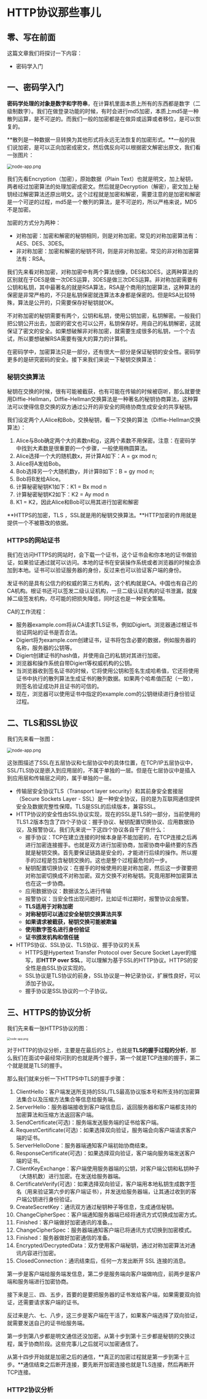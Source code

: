 # HTTP协议那些事儿

## 零、写在前面

这篇文章我们将探讨一下内容：

+ 密码学入门





## 一、密码学入门

**密码学处理的对象是数字和字符串**，在计算机里面本质上所有的东西都是数字（二级制数字）。我们在做登录功能的时候，有时会进行md5加密，本质上md5是一种散列运算，是不可逆的。而我们一般的加密都是在做异或运算或者移位，是可以恢复的。

**散列是一种数据一旦转换为其他形式将永远无法恢复的加密形式。**一般的我们说加密，是可以正向加密成密文，然后偶反向可以根据密文解密出原文，我们看一张图片：

<img src="../assets/images/chapter7/http16.png" alt="node-app.png" style="zoom:80%;" />

我们先看Encryption（加密），原始数据（Plain Text）也就是明文，加上秘钥，两者经过加密算法的处理加密成密文。然后就是Decryption（解密），密文加上秘钥经过解密算法还原出明文。这个过程就是加密和解密，需要注意的是加密和解密是一个可逆的过程，md5是一个散列的算法，是不可逆的，所以严格来说，MD5不是加密。

加密的方式分为两种：

+ 对称加密：加密和解密的秘钥相同，则是对称加密。常见的对称加密算法有：AES、DES、3DES。
+ 非对称加密：加密和解密的秘钥不同，则是非对称加密。常见的非对称加密算法有：RSA。

我们先来看对称加密，对称加密中有两个算法很像，DES和3DES，这两种算法的区别就在于DES是做一次DES运算，3DES是做三次DES运算。非对称加密需要有公钥和私钥，其中最著名的就是RSA算法，RSA是个商用的加密算法，这种算法的保密是非常严格的，不只是私钥保密就连算法本身都是保密的。但是RSA比较特殊，算法是公开的，只需要保存好秘钥就OK。

不对称加密的秘钥需要有两个，公钥和私钥，使用公钥加密，私钥解密。一般我们把公钥公开出去，加密的密文也可以公开，私钥保存好。用自己的私钥解密，这就保证了密文的安全。如果想破解非对称加密，就需要生成很多的私钥，一个个去试，所以要想破解RSA需要有强大的算力的计算机。

在密码学中，加密算法只是一部分，还有很大一部分是保证秘钥的安全性。密码学更多的是研究密码的安全。接下来我们来说一下秘钥交换算法：

### 秘钥交换算法

秘钥在交换的时候，很有可能被截获，也有可能在传输的时候被窃听，那么就要使用Diffie-Hellman，Diffie-Hellman交换算法是一种著名的秘钥协商算法，这种算法可以使得信息交换的双方通过公开的非安全的网络协商生成安全的共享秘钥。

我们设定两个人Alice和Bob，交换秘钥，看一下交换的算法（Diffie-Hellman交换算法）：

1. Alice与Bob确定两个大的素数n和g，这两个素数不用保密。注意：在密码学中找到大素数是很重要的一个步骤，一般使用椭圆算法。
2. Alice选择一个大的随机数x，并计算A如下：A = gx mod n;
3. Alice将A发给Bob。
4. Bob选择另一个大随机数y，并计算B如下：B = gy mod n;
5. Bob将B发给Alice。
6. 计算秘密秘钥K1如下：K1 = Bx mod n
7. 计算秘密秘钥K2如下：K2 = Ay mod n
8. K1 = K2，因此Alice和Bob可以用其进行加密和解密

**HTTPS的加密，TLS ，SSL就是用的秘钥交换算法。**HTTP加密的作用就是提供一个不被篡改的依据。

### HTTPS的网站证书

我们在访问HTTPS的网站时，会下载一个证书，这个证书会和你本地的证书做验证，如果验证通过就可以访问。本地的证书在安装操作系统或者浏览器的时候会添加到本地。证书可以验证服务器的身份，反过来也可以验证客户端的身份。

发证书的是具有公信力的权威的第三方机构，这个机构就是CA。中国也有自己的CA机构。根证书还可以签发二级认证机构，一旦二级认证机构的证书泄漏，就废掉二级签发机构，尽可能的把损失降低，同时这也是一种安全策略。

CA的工作流程：

+ 服务器example.com将从CA请求TLS证书，例如Digiert。浏览器通过根证书验证网站的证书是否合法。
+ Digiert将为example.com创建证书，证书将包含必要的数据，例如服务器的名称，服务器的公钥等。
+ Digiert创建证书的hash值，并使用自己的私钥对其进行加密。
+ 浏览器和操作系统自带Digiert等权威机构的公钥。
+ 当浏览器收到签名证书的时候，它将使用公钥和签名生成哈希值，它还将使用证书中执行的散列算法生成证书的散列数据。如果两个哈希值匹配（一致），则签名验证成功并且证书的可信的。
+ 现在，浏览器可以使用证书中指定的example.com的公钥继续进行身份验证过程。



## 二、TLS和SSL协议

我们先来看一张图：

<img src="../assets/images/chapter7/http17.png" alt="node-app.png" style="zoom:80%;" />

这张图描述了SSL在五层协议和七层协议中的具体位置，在TCP/IP五层协议中，SSL/TLS协议是嵌入到应用层的，不属于单独的一层。但是在七层协议中是插入到应用层和传输层之间的，属于单独的一层。

+ 传输层安全协议TLS（Transport layer security）和其前身安全套接层（Secure Sockets Layer - SSL）是一种安全协议，目的是为互联网通信提供安全及数据完整性保障。TLS是SSL的后续版本，兼容SSL。
+ HTTP协议的安全性由SSL协议实现，现在的SSL是TLS的一部分，当前使用的TLS1.2版本包含了四个子协议：握手协议、秘钥配置切换协议、应用数据协议，及报警协议。我们先来说一下这四个协议各自干了些什么：
  + 握手协议：TCP在建立连接的时候本身是不能加密的，在TCP连接之后再进行加密连接握手。也就是双方进行加密协商，加密协商中最终要的东西就是秘钥交换。首先要保证链路是安全的，才能进行后续的操作。所以握手的过程是包含秘钥交换的。这也是整个过程最危险的一步。
  + 秘钥配置切换协议：在握手的时候使用的是对称加密，然后这一步骤要把对称加密切换成不对称加密。双方交换不对称秘钥。究竟用那种加密算法也在这一步协商。
  + 应用数据协议：数据该怎么进行传输
  + 报警协议：当安全性出现问题时，比如证书过期时，报警协议会报警。
  + **TLS适用于对称加密**
  + **对称秘钥可以通过安全秘钥交换算法共享**
  + **如果请求被截获，秘钥交换可能被欺骗**
  + **使用数字签名进行身份验证**
  + **证书颁发机构和信任链**
+ HTTPS协议、SSL协议、TLS协议、握手协议的关系
  + HTTPS是Hypertext Transfer Protocol over Secure Socket Layer的缩写，即**HTTP over SSL**，可以理解为基于SSL的HTTP协议。HTTPS的安全性是由SSL协议实现的。
  + SSL协议是TLS协议的前身，SSL协议是一种记录协议，扩展性良好，可以添加子协议。
  + 握手协议是SSL协议的一个子协议。

## 三、HTTPS的协议分析

我们先来看一张HTTPS协议的图：

<img src="../assets/images/chapter7/http18.png" alt="node-app.png" style="zoom:50%;" />

对于HTTP的协议分析，主要是在最后的S上，也就是**TLS的握手过程的分析**，那么我们在面试中最经常问到的也就是两个握手，第一个就是TCP连接的握手，第二个就是就是TLS的握手。

那么我们就来分析一下HTTPS中TLS的握手步骤：

1. ClientHello：客户端发送所支持的SSL/TLS最高协议版本号和所支持的加密算法集合以及压缩方法集合等信息给服务端。
2. ServerHello：服务器端接收到客户端信息后，返回服务器和客户端都支持的加密算法和压缩方法返回客户端。
3. SendCertificate(可选)：服务端发送服务端的证书给客户端。
4. RequestCertificate(可选)：如果选择双向验证，服务端会向客户端请求客户端的证书。
5. ServerHelloDone：服务器端通知客户端初始协商结束。
6. ResponseCertificate(可选)：如果选择双向验证，客户端向服务端发送客户端的证书。
7. ClientKeyExchange：客户端使用服务器端的公钥，对客户端公钥和私钥种子（大随机数）进行加密。在发送给服务器端。
8. CertificateVerify(可选)：如果选择双向验证，客户端用本地私钥生成数字签名（用来验证第六步的客户端证书），并发送给服务器端，让其通过收到的客户端公钥进行身份验证。
9. CreateSecretKey：通讯双方通过秘钥种子等信息，生成通信秘钥。
10. ChangeCipherSpec：客户端通知服务器端已经将通讯方式切换成加密方式。
11. Finished：客户端做好加密通讯的准备。。
12. ChangeCipherSpec：服务器端通知客户端已将通讯方式切换到加密模式。
13. Finished：服务器做好加密通信的准备。
14. Encrypted/DecryptedData：双方使用客户端秘钥，通过对称加密算法对通讯内容进行加密。
15. ClosedConnection：通讯结束后，任何一方发出断开 SSL 连接的消息。

第一步是客户端给服务端发信息，第二步是服务端向客户端做响应，前两步是客户端和服务端进行加密协商。

接下来是三、四、五步，首要的是要把服务器的证书发给客户端，如果需要双向验证，还需要请求客户端的证书。

反过来是六、七、八步，这三步是客户端在干活了，如果客户端选择了双向验证，就需要发送自己的证书给服务端。

第一步到第八步都是明文通信还没加密。从第十步到第十三步都是秘钥的交换过程，属于协商阶段。这些完事儿之后就可以加密通信了。

从第十四步开始就是加密之后的通信，**真正的加密过程就是第一步到第十三步。**通信结束之后断开连接，要先断开加密连接也就是TLS连接，然后再断开TCP连接。



### HTTP2协议分析

